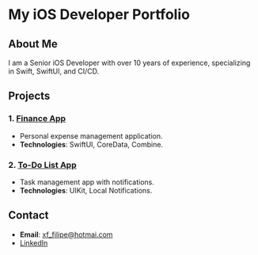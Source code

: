 # My iOS Developer Portfolio  

## About Me  
I am a Senior iOS Developer with over 10 years of experience, specializing in Swift, SwiftUI, and CI/CD.  

## Projects  
### 1. [Finance App](https://github.com/yourusername/finance-app)  
- Personal expense management application.  
- **Technologies**: SwiftUI, CoreData, Combine.  

### 2. [To-Do List App](https://github.com/yourusername/todo-list)  
- Task management app with notifications.  
- **Technologies**: UIKit, Local Notifications.  

## Contact  
- **Email**: xf_filipe@hotmai.com  
- [LinkedIn](https://www.linkedin.com/in/filipe-xavier-fernandes/)  
